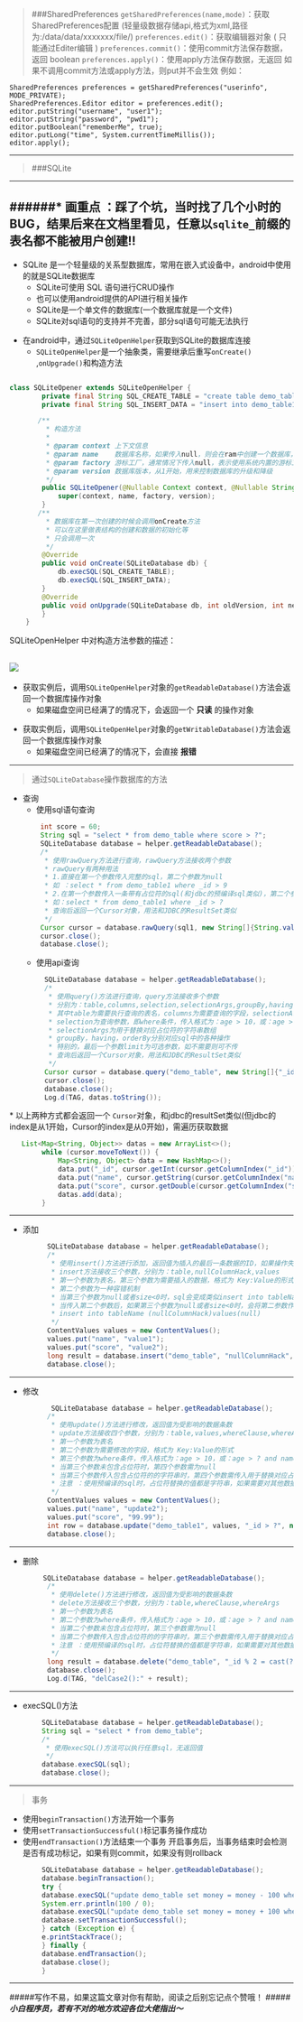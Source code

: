 >###SharedPreferences
```getSharedPreferences(name,mode)```：获取SharedPreferences配置 (轻量级数据存储api,格式为xml,路径为:/data/data/xxxxxxx/file/)
```preferences.edit()```：获取编辑器对象 ( 只能通过Editer编辑 )
```preferences.commit()```：使用commit方法保存数据，返回 boolean
```preferences.apply()```：使用apply方法保存数据，无返回
如果不调用commit方法或apply方法，则put并不会生效
例如：
```
SharedPreferences preferences = getSharedPreferences("userinfo", MODE_PRIVATE);
SharedPreferences.Editor editor = preferences.edit();
editor.putString("username", "user1");
editor.putString("password", "pwd1");
editor.putBoolean("rememberMe", true);
editor.putLong("time", System.currentTimeMillis());
editor.apply();
```
---
>###SQLite
---
######**\* 画重点** ：踩了个坑，当时找了几个小时的BUG，结果后来在文档里看见，任意以```sqlite_```前缀的表名都不能被用户创建!!
---
- SQLite 是一个轻量级的关系型数据库，常用在嵌入式设备中，android中使用的就是SQLite数据库
  -  SQLite可使用 SQL 语句进行CRUD操作
  - 也可以使用android提供的API进行相关操作
  - SQLite是一个单文件的数据库(一个数据库就是一个文件)
  - SQLite对sql语句的支持并不完善，部分sql语句可能无法执行

* 在android中，通过```SQLiteOpenHelper```获取到SQLite的数据库连接
  *  ```SQLiteOpenHelper```是一个抽象类，需要继承后重写```onCreate() ```,```onUpgrade()```和构造方法
``` JAVA

class SQLiteOpener extends SQLiteOpenHelper {
        private final String SQL_CREATE_TABLE = "create table demo_table1(_id integer primary key,name varchar(32),score varchar(2))";
        private final String SQL_INSERT_DATA = "insert into demo_table1 values (1,'zhangsan',99.9)";

       /**
         * 构造方法
         *
         * @param context 上下文信息
         * @param name    数据库名称，如果传入null，则会在ram中创建一个数据库，在ram中创建的数据库会在断电或app退出时被释放
         * @param factory 游标工厂，通常情况下传入null，表示使用系统内置的游标工厂
         * @param version 数据库版本，从1开始，用来控制数据库的升级和降级
         */
        public SQLiteOpener(@Nullable Context context, @Nullable String name, @Nullable SQLiteDatabase.CursorFactory factory, int version) {
            super(context, name, factory, version);
        }
       /**
         * 数据库在第一次创建的时候会调用onCreate方法
         * 可以在这里做表结构的创建和数据的初始化等
         * 只会调用一次
         */
        @Override
        public void onCreate(SQLiteDatabase db) {
            db.execSQL(SQL_CREATE_TABLE);
            db.execSQL(SQL_INSERT_DATA);
        }
        @Override
        public void onUpgrade(SQLiteDatabase db, int oldVersion, int newVersion) {
        }
    }
```

SQLiteOpenHelper 中对构造方法参数的描述：

![](https://upload-images.jianshu.io/upload_images/9187226-57b54869c9abc801.png?imageMogr2/auto-orient/strip%7CimageView2/2/w/1240)
---
- 获取实例后，调用```SQLiteOpenHelper```对象的```getReadableDatabase()```方法会返回一个数据库操作对象
  - 如果磁盘空间已经满了的情况下，会返回一个 **只读** 的操作对象
* 获取实例后，调用```SQLiteOpenHelper```对象的```getWritableDatabase()```方法会返回一个数据库操作对象
  * 如果磁盘空间已经满了的情况下，会直接 **报错**
---
>通过```SQLiteDatabase```操作数据库的方法
- 查询
  - 使用sql语句查询
     ``` JAVA
      int score = 60;
      String sql = "select * from demo_table where score > ?";
      SQLiteDatabase database = helper.getReadableDatabase();
      /*
       * 使用rawQuery方法进行查询，rawQuery方法接收两个参数
       * rawQuery有两种用法
       * 1.直接在第一个参数传入完整的sql，第二个参数为null
       * 如 ：select * from demo_table1 where _id > 9
       * 2.在第一个参数传入一条带有占位符的sql(和jdbc的预编译sql类似)，第二个参数传入一个用于替换占位符字符串数组
       * 如：select * from demo_table1 where _id > ?
       * 查询后返回一个Cursor对象，用法和JDBC的ResultSet类似
       */
      Cursor cursor = database.rawQuery(sql1, new String[]{String.valueOf(score)});
      cursor.close();
      database.close();
    ```
  - 使用api查询
    ``` JAVA
      SQLiteDatabase database = helper.getReadableDatabase();
      /*
       * 使用query()方法进行查询，query方法接收多个参数
       * 分别为：table,columns,selection,selectionArgs,groupBy,having,orderBy,limit
       * 其中table为需要执行查询的表名，columns为需要查询的字段，selectionArgs为
       * selection为查询参数，即where条件，传入格式为：age > 10，或：age > ? and name like ?
       * selectionArgs为用于替换对应占位符的字符串数组
       * groupBy，having，orderBy分别对应sql中的各种操作
       * 特别的，最后一个参数limit为可选参数，如不需要则可不传
       * 查询后返回一个Cursor对象，用法和JDBC的ResultSet类似
       */
      Cursor cursor = database.query("demo_table", new String[]{"_id", "name", "score"}, "_id % 2 = cast(? as int)", new String[]{"0"}, null, null, null);
      cursor.close();
      database.close();
      Log.d(TAG, datas.toString());
    ```
\* 以上两种方式都会返回一个 ```Cursor```对象，和jdbc的resultSet类似(但jdbc的index是从1开始，Cursor的index是从0开始)，需遍历获取数据
``` JAVA
   List<Map<String, Object>> datas = new ArrayList<>();
        while (cursor.moveToNext()) {
            Map<String, Object> data = new HashMap<>();
            data.put("_id", cursor.getInt(cursor.getColumnIndex("_id")));
            data.put("name", cursor.getString(cursor.getColumnIndex("name")));
            data.put("score", cursor.getDouble(cursor.getColumnIndex("score")));
            datas.add(data);
        }
``` 
---
- 添加
  ``` JAVA
        SQLiteDatabase database = helper.getReadableDatabase();
        /*
         * 使用insert()方法进行添加，返回值为插入的最后一条数据的ID，如果操作失败则返回-1    
         * insert方法接收三个参数，分别为：table,nullColumnHack,values
         * 第一个参数为表名，第三个参数为需要插入的数据，格式为 Key:Value的形式
         * 第二个参数为一种容错机制
         * 当第三个参数为null或者size<0时，sql会变成类似insert into tableName()values()的形式，这是不被允许的
         * 当传入第二个参数后，如果第三个参数为null或者size<0时，会将第二参数作为字段名，插入一个null。例如：  
         * insert into tableName (nullColumnHack)values(null)
         */
        ContentValues values = new ContentValues();
        values.put("name", "value1");
        values.put("score", "value2");
        long result = database.insert("demo_table", "nullColumnHack", values);
        database.close();
  ```
--- 
- 修改
  ``` JAVA
         SQLiteDatabase database = helper.getReadableDatabase();
        /*
         * 使用update()方法进行修改，返回值为受影响的数据条数
         * update方法接收四个参数，分别为：table,values,whereClause,whereArgs
         * 第一个参数为表名
         * 第二个参数为需要修改的字段，格式为 Key:Value的形式
         * 第三个参数为where条件，传入格式为：age > 10，或：age > ? and name like ?
         * 当第三个参数未包含占位符时，第四个参数需为null
         * 当第三个参数传入包含占位符的的字符串时，第四个参数需传入用于替换对应占位符的字符串数组
         * 注意 ：使用预编译的sql时，占位符替换的值都是字符串，如果需要对其他数据类型进行匹配，则需要进行类型转换
         */
        ContentValues values = new ContentValues();
        values.put("name", "update2");
        values.put("score", "99.99");
        int row = database.update("demo_table1", values, "_id > ?", new String[]{String.valueOf(id)});
        database.close();
   ```
--- 
- 删除
  ``` JAVA
       SQLiteDatabase database = helper.getReadableDatabase();
        /*
         * 使用delete()方法进行修改，返回值为受影响的数据条数
         * delete方法接收三个参数，分别为：table,whereClause,whereArgs
         * 第一个参数为表名
         * 第二个参数为where条件，传入格式为：age > 10，或：age > ? and name like ?，如果需要删除所有数据，则传入一个1
         * 当第二个参数未包含占位符时，第三个参数需为null
         * 当第二个参数传入包含占位符的的字符串时，第三个参数需传入用于替换对应占位符的字符串数组
         * 注意 ：使用预编译的sql时，占位符替换的值都是字符串，如果需要对其他数据类型进行匹配，则需要进行类型转换
         */
        long result = database.delete("demo_table", "_id % 2 = cast(? as int)", new String[]{"0"});
        database.close();
        Log.d(TAG, "delCase2():" + result);
   ```
--- 
-  execSQL()方法
``` JAVA
        SQLiteDatabase database = helper.getReadableDatabase();
        String sql = "select * from demo_table";
        /*
         * 使用execSQL()方法可以执行任意sql，无返回值
         */
        database.execSQL(sql);
        database.close();
```
---
>事务
- 使用```beginTransaction()```方法开始一个事务
- 使用```setTransactionSuccessful()```标记事务操作成功
- 使用```endTransaction()```方法结束一个事务
  开启事务后，当事务结束时会检测是否有成功标记，如果有则commit，如果没有则rollback
``` JAVA
        SQLiteDatabase database = helper.getReadableDatabase();
        database.beginTransaction();
        try {
        database.execSQL("update demo_table set money = money - 100 where name = 'zhangsan'");
        System.err.println(100 / 0);
        database.execSQL("update demo_table set money = money + 100 where name = 'lisi'");
        database.setTransactionSuccessful();
        } catch (Exception e) {
        e.printStackTrace();
        } finally {
        database.endTransaction();
        database.close();
        }
```
---
#####写作不易，如果这篇文章对你有帮助，阅读之后别忘记点个赞哦！ #####
***小白程序员，若有不对的地方欢迎各位大佬指出～***
